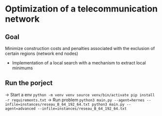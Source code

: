 # Optimization of a telecommunication network

## Goal

Minimize construction costs and penalties associated with the exclusion of certain regions (network end nodes)

- Implementation of a local search with a mechanism to extract local minimums

## Run the porject

→ Start a env
`
python -m venv venv
source venv/bin/activate
pip install -r requirements.txt
`
→ Run problem
`
python3 main.py --agent=hernes --infile=instances/reseau_B_64_192_64.txt
python3 main.py --agent=advanced --infile=instances/reseau_B_64_192_64.txt
`
